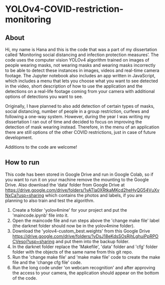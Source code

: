 # YOLOv4-COVID-restriction-monitoring

## About
Hi, my name is Hana and this is the code that was a part of my dissertation called ‘Monitoring social distancing and infection protection measures’. The code uses the computer vision YOLOv4 algorithm trained on images of people wearing masks, not wearing masks and wearing masks incorrectly to be able to detect these instances in images, videos and real-time camera footage. The Jupyter notebook also includes an app written in JavaScript, which includes a menu that lets you choose what you want to see detected in the video, short description of how to use the application and the detections on a real-life footage coming from your camera with additional options of detections you want to see.

Originally, I have planned to also add detection of certain types of masks, social distancing, number of people in a group restriction, curfews and following a one-way system. However, during the year I was writing my dissertation I ran out of time and decided to focus on improving the detection of mask wearing instead. Therefore, in the menu of an application there are still options of the other COVID restrictions, just in case of future development.

Additions to the code are welcome!

## How to run
This code has been stored in Google Drive and run in Google Colab, so if you want to run it on your machine remove the mounting to the Google Drive. Also download the ‘data’ folder from Google Drive at https://drive.google.com/drive/folders/1vATla0XRtkaMKcd2heHyQG54VuXvNxCa?usp=sharing which contains the photos and labels, if you are planning to also train and test the algorithm.

1. Create a folder 'yolov4mine' for your project and put the 'maincode.ipynb' file into it.
2. Open the maincode file and run steps above the 'change make file' label (the darknet folder should now be in the yolov4mine folder).
3. Download the 'yolov4-custom_best.weights' from this Google Drive https://drive.google.com/drive/folders/1yDsJ18eKdsSOsRjhLghuiPpRPOCVesoj?usp=sharing and put them into the backup folder.
4. In the darknet folder replace the 'Makefile', 'data' folder and 'cfg' folder folder with the objects of the same name from this git repo.
5. Run the 'change make file' and 'make make file' code to create the make file and the 'change cfg file' code.
6. Run the long code under 'on webcam recognition' and after approving the access to your camera, the application should appear on the bottom of the code.
